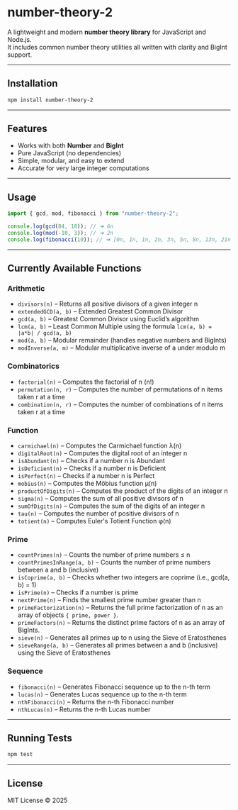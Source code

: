 # number-theory-2

A lightweight and modern **number theory library** for JavaScript and Node.js.  
It includes common number theory utilities all written with clarity and BigInt support.

---

## Installation

```bash
npm install number-theory-2
```

---

## Features

- Works with both **Number** and **BigInt**
- Pure JavaScript (no dependencies)
- Simple, modular, and easy to extend
- Accurate for very large integer computations

---

## Usage

```js
import { gcd, mod, fibonacci } from "number-theory-2";

console.log(gcd(84, 18)); // ➜ 6n
console.log(mod(-10, 3)); // ➜ 2n
console.log(fibonacci(10)); // ➜ [0n, 1n, 1n, 2n, 3n, 5n, 8n, 13n, 21n, 34n, 55n]
```

---

## Currently Available Functions

### Arithmetic

- `divisors(n)` – Returns all positive divisors of a given integer n
- `extendedGCD(a, b)` – Extended Greatest Common Divisor
- `gcd(a, b)` – Greatest Common Divisor using Euclid’s algorithm
- `lcm(a, b)` – Least Common Multiple using the formula `lcm(a, b) = |a*b| / gcd(a, b)`
- `mod(a, b)` – Modular remainder (handles negative numbers and BigInts)
- `modInverse(a, m)` – Modular multiplicative inverse of a under modulo m

### Combinatorics

- `factorial(n)` – Computes the factorial of n (n!)
- `permutation(n, r)` – Computes the number of permutations of n items taken r at a time
- `combination(n, r)` – Computes the number of combinations of n items taken r at a time

### Function

- `carmichael(n)` – Computes the Carmichael function λ(n)
- `digitalRoot(n)` – Computes the digital root of an integer n
- `isAbundant(n)` – Checks if a number n is Abundant
- `isDeficient(n)` – Checks if a number n is Deficient
- `isPerfect(n)` – Checks if a number n is Perfect
- `mobius(n)` – Computes the Möbius function μ(n)
- `productOfDigits(n)` – Computes the product of the digits of an integer n
- `sigma(n)` – Computes the sum of all positive divisors of n
- `sumOfDigits(n)` – Computes the sum of the digits of an integer n
- `tau(n)` – Computes the number of positive divisors of n
- `totient(n)` – Computes Euler's Totient Function φ(n)

### Prime

- `countPrimes(n)` – Counts the number of prime numbers ≤ n
- `countPrimesInRange(a, b)` – Counts the number of prime numbers between a and b (inclusive)
- `isCoprime(a, b)` – Checks whether two integers are coprime (i.e., gcd(a, b) = 1)
- `isPrime(n)` – Checks if a number is prime
- `nextPrime(n)` – Finds the smallest prime number greater than n
- `primeFactorization(n)` – Returns the full prime factorization of n as an array of objects `{ prime, power }`.
- `primeFactors(n)` – Returns the distinct prime factors of n as an array of BigInts.
- `sieve(n)` – Generates all primes up to n using the Sieve of Eratosthenes
- `sieveRange(a, b)` – Generates all primes between a and b (inclusive) using the Sieve of Eratosthenes

### Sequence

- `fibonacci(n)` – Generates Fibonacci sequence up to the n-th term
- `lucas(n)` – Generates Lucas sequence up to the n-th term
- `nthFibonacci(n)` – Returns the n-th Fibonacci number
- `nthLucas(n)` – Returns the n-th Lucas number

---

## Running Tests

```bash
npm test
```

---

## License

MIT License © 2025
